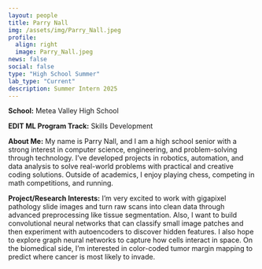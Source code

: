 ```yaml
---
layout: people
title: Parry Nall
img: /assets/img/Parry_Nall.jpeg
profile:
  align: right
  image: Parry_Nall.jpeg
news: false
social: false
type: "High School Summer"
lab_type: "Current"
description: Summer Intern 2025
---
```


**School:** Metea Valley High School

**EDIT ML Program Track:**
Skills Development

**About Me:**
My name is Parry Nall, and I am a high school senior with a strong interest in computer science, engineering, and problem-solving through technology. I’ve developed projects in robotics, automation, and data analysis to solve real-world problems with practical and creative coding solutions. Outside of academics, I enjoy playing chess, competing in math competitions, and running.

**Project/Research Interests:**
I’m very excited to work with gigapixel pathology slide images and turn raw scans into clean data through advanced preprocessing like tissue segmentation. Also, I want to build convolutional neural networks that can classify small image patches and then experiment with autoencoders to discover hidden features. I also hope to explore graph neural networks to capture how cells interact in space. On the biomedical side, I’m interested in color-coded tumor margin mapping to predict where cancer is most likely to invade. 
    